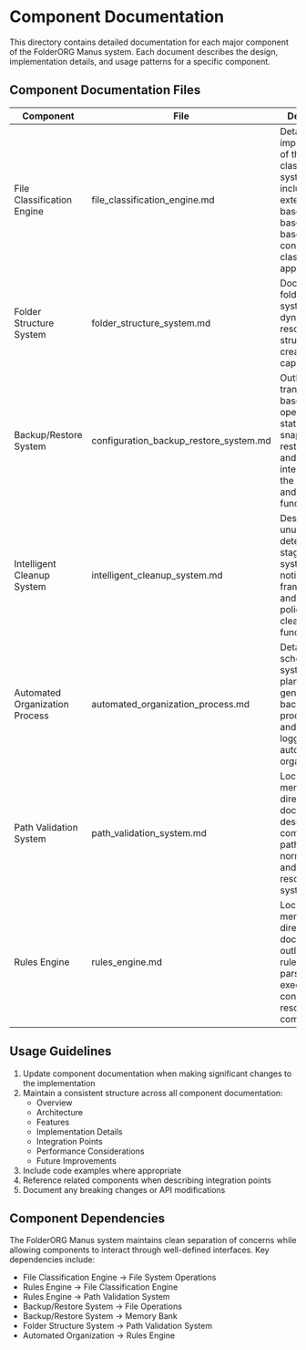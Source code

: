 # Component Documentation

This directory contains detailed documentation for each major component of the FolderORG Manus system. Each document describes the design, implementation details, and usage patterns for a specific component.

## Component Documentation Files

| Component | File | Description |
|-----------|------|-------------|
| File Classification Engine | file_classification_engine.md | Details the implementation of the file classification system, including extension-based, size-based, date-based, and content-based classification approaches. |
| Folder Structure System | folder_structure_system.md | Documents the folder template system, dynamic path resolution, and structure creation capabilities. |
| Backup/Restore System | configuration_backup_restore_system.md | Outlines the transaction-based operations, state snapshots, restore points, and user interface for the backup and restoration functionality. |
| Intelligent Cleanup System | intelligent_cleanup_system.md | Describes the unused file detection, staging system, notification framework, and retention policies for the cleanup functionality. |
| Automated Organization Process | automated_organization_process.md | Details the scheduling system, move plan generation, background processing, and activity logging for automated organization. |
| Path Validation System | path_validation_system.md | Located in the memory-bank directory, this document describes the comprehensive path validation, normalization, and variable resolution system. |
| Rules Engine | rules_engine.md | Located in the memory-bank directory, this document outlines the rule definition, parsing, execution, and conflict resolution components. |

## Usage Guidelines

1. Update component documentation when making significant changes to the implementation
2. Maintain a consistent structure across all component documentation:
   - Overview
   - Architecture
   - Features
   - Implementation Details
   - Integration Points
   - Performance Considerations
   - Future Improvements
3. Include code examples where appropriate
4. Reference related components when describing integration points
5. Document any breaking changes or API modifications

## Component Dependencies

The FolderORG Manus system maintains clean separation of concerns while allowing components to interact through well-defined interfaces. Key dependencies include:

- File Classification Engine → File System Operations
- Rules Engine → File Classification Engine
- Rules Engine → Path Validation System
- Backup/Restore System → File Operations
- Backup/Restore System → Memory Bank
- Folder Structure System → Path Validation System
- Automated Organization → Rules Engine 
